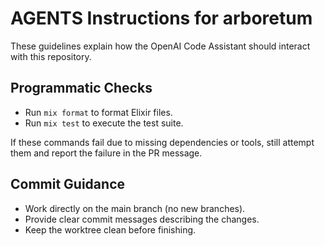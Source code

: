 # AGENTS Instructions for arboretum

These guidelines explain how the OpenAI Code Assistant should interact with this repository.

## Programmatic Checks
- Run `mix format` to format Elixir files.
- Run `mix test` to execute the test suite.

If these commands fail due to missing dependencies or tools, still attempt them and report the failure in the PR message.

## Commit Guidance
- Work directly on the main branch (no new branches).
- Provide clear commit messages describing the changes.
- Keep the worktree clean before finishing.
